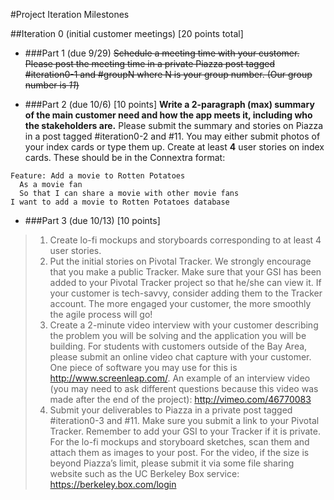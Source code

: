 #Project Iteration Milestones


##Iteration 0 (initial customer meetings) [20 points total]

* ###Part 1 (due 9/29)
<del>Schedule a meeting time with your customer. Please post the meeting time in a private Piazza post tagged #iteration0-1 and #groupN where N is your group number. (Our group number is *11*)<del>

* ###Part 2 (due 10/6)
[10 points]
**Write a 2-paragraph (max) summary of the main customer need and how the app meets it, including who the stakeholders are.** Please submit the summary and stories on Piazza in a post tagged #iteration0-2 and #11. You may either submit photos of your index cards or type them up.
Create at least **4** user stories on index cards. These should be in the Connextra format:
```
Feature: Add a movie to Rotten Potatoes
  As a movie fan
  So that I can share a movie with other movie fans
I want to add a movie to Rotten Potatoes database
```

* ###Part 3 (due 10/13)
[10 points]

>1. Create lo-fi mockups and storyboards corresponding to at least 4 user stories.
>2. Put the initial stories on Pivotal Tracker. We strongly encourage that you make a public Tracker. Make sure that your GSI has been added to your Pivotal Tracker project so that he/she can view it. If your customer is tech-savvy, consider adding them to the Tracker account. The more engaged your customer, the more smoothly the agile process will go!
>3. Create a 2-minute video interview with your customer describing the problem you will be solving and the application you will be building. For students with customers outside of the Bay Area, please submit an online video chat capture with your customer. One piece of software you may use for this is http://www.screenleap.com/. An example of an interview video (you may need to ask different questions because this video was made after the end of the project): http://vimeo.com/46770083
>4. Submit your deliverables to Piazza in a private post tagged #iteration0-3 and #11. Make sure you submit a link to your Pivotal Tracker. Remember to add your GSI to your Tracker if it is private. For the lo-fi mockups and storyboard sketches, scan them and attach them as images to your post. For the video, if the size is beyond Piazza’s limit, please submit it via some file sharing website such as the UC Berkeley Box service: https://berkeley.box.com/login
